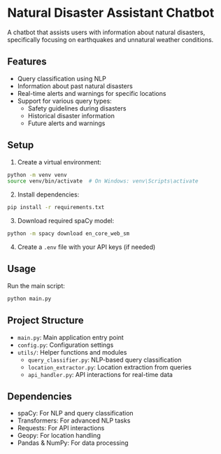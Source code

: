 # Natural Disaster Assistant Chatbot

A chatbot that assists users with information about natural disasters, specifically focusing on earthquakes and unnatural weather conditions.

## Features

- Query classification using NLP
- Information about past natural disasters
- Real-time alerts and warnings for specific locations
- Support for various query types:
  - Safety guidelines during disasters
  - Historical disaster information
  - Future alerts and warnings

## Setup

1. Create a virtual environment:
```bash
python -m venv venv
source venv/bin/activate  # On Windows: venv\Scripts\activate
```

2. Install dependencies:
```bash
pip install -r requirements.txt
```

3. Download required spaCy model:
```bash
python -m spacy download en_core_web_sm
```

4. Create a `.env` file with your API keys (if needed)

## Usage

Run the main script:
```bash
python main.py
```

## Project Structure

- `main.py`: Main application entry point
- `config.py`: Configuration settings
- `utils/`: Helper functions and modules
  - `query_classifier.py`: NLP-based query classification
  - `location_extractor.py`: Location extraction from queries
  - `api_handler.py`: API interactions for real-time data

## Dependencies

- spaCy: For NLP and query classification
- Transformers: For advanced NLP tasks
- Requests: For API interactions
- Geopy: For location handling
- Pandas & NumPy: For data processing 